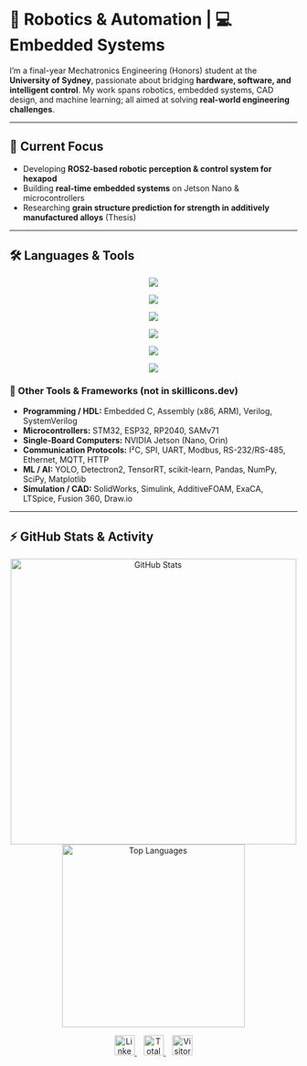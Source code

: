# 🤖 Robotics & Automation | 💻 Embedded Systems

I’m a final-year Mechatronics Engineering (Honors) student at the **University of Sydney**, passionate about bridging **hardware, software, and intelligent control**. My work spans robotics, embedded systems, CAD design, and machine learning; all aimed at solving **real-world engineering challenges**.

---

## 🔭 Current Focus
- Developing **ROS2-based robotic perception & control system for hexapod**  
- Building **real-time embedded systems** on Jetson Nano & microcontrollers  
- Researching **grain structure prediction for strength in additively manufactured alloys** (Thesis)

---

## 🛠️ Languages & Tools

<p align="center">
  <!-- Core Programming -->
  <img src="https://skillicons.dev/icons?i=python,cpp,c,java,r,bash" />
</p>

<p align="center">
  <!-- Robotics & Embedded -->
  <img src="https://skillicons.dev/icons?i=ros,arduino,raspberrypi,linux,docker" />
</p>

<p align="center">
  <!-- Machine Learning / AI -->
  <img src="https://skillicons.dev/icons?i=tensorflow,pytorch,opencv" />
</p>

<p align="center">
  <!-- Simulation & CAD -->
  <img src="https://skillicons.dev/icons?i=matlab,blender" />
</p>

<p align="center">
  <!-- DevOps / Tools -->
  <img src="https://skillicons.dev/icons?i=git,github,vscode,visualstudio,latex" />
</p>

<p align="center">
  <!-- Occasional / Hobby -->
  <img src="https://skillicons.dev/icons?i=unreal,kotlin" />
</p>

### 🔧 Other Tools & Frameworks (not in skillicons.dev)
- **Programming / HDL:** Embedded C, Assembly (x86, ARM), Verilog, SystemVerilog  
- **Microcontrollers:** STM32, ESP32, RP2040, SAMv71  
- **Single-Board Computers:** NVIDIA Jetson (Nano, Orin)  
- **Communication Protocols:** I²C, SPI, UART, Modbus, RS-232/RS-485, Ethernet, MQTT, HTTP  
- **ML / AI:** YOLO, Detectron2, TensorRT, scikit-learn, Pandas, NumPy, SciPy, Matplotlib  
- **Simulation / CAD:** SolidWorks, Simulink, AdditiveFOAM, ExaCA, LTSpice, Fusion 360, Draw.io  

---

## ⚡️ GitHub Stats & Activity

<div align="center">
  <!-- GitHub Contribution Stats -->
  <img width="500" src="https://github-readme-stats.vercel.app/api?username=7echkilla&show_icons=true&theme=transparent&hide_border=true&count_private=true&include_all_commits=true" alt="GitHub Stats" />
  <!-- Top Languages -->
  <img width="320" src="https://github-readme-stats.vercel.app/api/top-langs/?username=7echkilla&layout=compact&theme=transparent&hide_border=true&langs_count=8" alt="Top Languages" /> 
</div>

<p align="center">
  <a href="https://linkedin.com/in/prithik-saini/">
    <img src="https://img.shields.io/badge/-LinkedIn-0077B5?style=flat&logo=linkedin&logoColor=white" alt="LinkedIn" height="35"/>
  </a>
  &nbsp;&nbsp;
  <a href="https://wakatime.com/@91f112a5-54f8-42ae-bae2-5f9c1796f59b">
    <img src="https://wakatime.com/badge/user/91f112a5-54f8-42ae-bae2-5f9c1796f59b.svg" alt="Total time coded" height="35"/>
  </a>
  &nbsp;&nbsp;
  <img src="https://komarev.com/ghpvc/?username=psai8449&label=Profile%20Views&color=0e75b6&style=flat" alt="Visitor Count" height="35"/>
</p>
